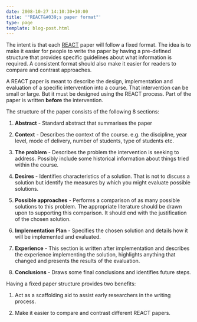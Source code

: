 ```yaml
---
date: 2008-10-27 14:10:30+10:00
title: '"REACT&#039;s paper format"'
type: page
template: blog-post.html
---
```

The intent is that each [REACT](/blog/research/reflection-evaluation-and-collaboration-in-teaching/) paper will follow a fixed format. The idea is to make it easier for people to write the paper by having a pre-defined structure that provides specific guidelines about what information is required. A consistent format should also make it easier for readers to compare and contrast approaches.

A REACT paper is meant to describe the design, implementation and evaluation of a specific intervention into a course. That intervention can be small or large. But it must be designed using the REACT process. Part of the paper is written **before** the intervention.

The structure of the paper consists of the following 8 sections:

1. **Abstract** \- Standard abstract that summarises the paper

3. **Context** - Describes the context of the course. e.g. the discipline, year level, mode of delivery, number of students, type of students etc.
4. **The problem** - Describes the problem the intervention is seeking to address. Possibly include some historical information about things tried within the course.
5. **Desires** - Identifies characteristics of a solution. That is not to discuss a solution but identify the measures by which you might evaluate possible solutions.

7. **Possible approaches** - Performs a comparison of as many possible solutions to this problem. The appropriate literature should be drawn upon to supporting this comparison. It should end with the justification of the chosen solution.
8. **Implementation Plan** - Specifies the chosen solution and details how it will be implemented and evaluated.
9. **Experience** - This section is written after implementation and describes the experience implementing the solution, highlights anything that changed and presents the results of the evaluation.

11. **Conclusions** - Draws some final conclusions and identifies future steps.

Having a fixed paper structure provides two benefits:

1. Act as a scaffolding aid to assist early researchers in the writing process.

3. Make it easier to compare and contrast different REACT papers.